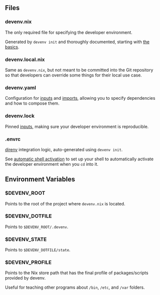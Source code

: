 ## Files

### devenv.nix

The only required file for specifying the developer environment.

Generated by `devenv init` and thoroughly documented, starting with [the basics](./basics.md).

### devenv.local.nix

Same as `devenv.nix`, but not meant to be committed into the Git repository so that developers can override some things for their local use case.

### devenv.yaml

Configuration for [inputs](inputs.md) and [imports](composing-using-imports.md), allowing you to specify dependencies and how to compose them.

### devenv.lock

Pinned [inputs](inputs.md), making sure your developer environment is reproducible.

### .envrc

[direnv](https://direnv.net) integration logic, auto-generated using `devenv init`.

See [automatic shell activation](automatic-shell-activation.md) to set up your shell to automatically activate the developer environment when you `cd` into it.

## Environment Variables

### $DEVENV_ROOT

Points to the root of the project where `devenv.nix` is located.

### $DEVENV_DOTFILE

Points to `$DEVENV_ROOT/.devenv`.

### $DEVENV_STATE

Points to `$DEVENV_DOTFILE/state`.

### $DEVENV_PROFILE

Points to the Nix store path that has the final profile of packages/scripts provided by devenv.

Useful for teaching other programs about `/bin`, `/etc`, and `/var` folders.
